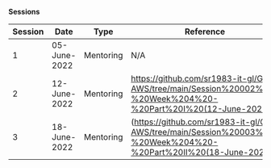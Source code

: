 **Sessions**

Session | Date | Type | Reference | Comments |
--- | --- | --- | --- | --- |
1 | 05-June-2022 | Mentoring | N/A | N/A
2 | 12-June-2022 | Mentoring | https://github.com/sr1983-it-gl/GL-AWS/tree/main/Session%20002%20-%20Week%204%20-%20Part%20I%20(12-June-2022) | EBS Scenarios, S3 CLI Examples
3 | 18-June-2022 | Mentoring | (https://github.com/sr1983-it-gl/GL-AWS/tree/main/Session%20003%20-%20Week%204%20-%20Part%20II%20(18-June-2022)) | S3 Replication Scenarios 
